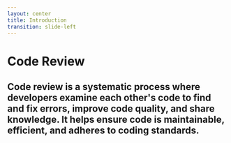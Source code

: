 ```yaml
---
layout: center
title: Introduction
transition: slide-left
---
```


# Code Review

## <div v-click.show="1">Code review is a systematic process where developers examine each other's code to find and fix errors, improve code quality, and share knowledge. It helps ensure code is maintainable, efficient, and adheres to coding standards.</div>
